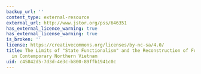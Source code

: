 ```yaml
---
backup_url: ''
content_type: external-resource
external_url: http://www.jstor.org/pss/646351
has_external_licence_warning: true
has_external_license_warning: true
is_broken: ''
license: https://creativecommons.org/licenses/by-nc-sa/4.0/
title: The Limits of "State Functionalism" and the Reconstruction of Funerary Ritual
  in Contemporary Northern Vietnam
uid: c45842d5-7d3d-4e3c-b800-89ffb1941c0c
---
```

